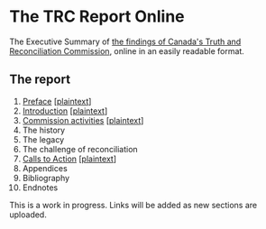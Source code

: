 # The TRC Report Online

The Executive Summary of [the findings of Canada's Truth and Reconciliation Commission](http://www.trc.ca/websites/trcinstitution/index.php?p=890), online in an easily readable format.

## The report

1. [Preface](/preface.md) [[plaintext](/txt/preface.txt)]
2. [Introduction](/introduction.md) [[plaintext](/txt/introduction.txt)]
3. [Commission activities](/commission-activities.md) [[plaintext](/txt/commission-activities.txt)]
4. The history
5. The legacy
6. The challenge of reconciliation
7. [Calls to Action](/calls-to-action.md) [[plaintext](/txt/calls-to-action.txt)]
8. Appendices
9. Bibliography
10. Endnotes

This is a work in progress. Links will be added as new sections are uploaded.


